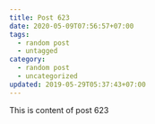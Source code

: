 ```yaml
---
title: Post 623
date: 2020-05-09T07:56:57+07:00
tags:
  - random post
  - untagged
category:
  - random post
  - uncategorized
updated: 2019-05-29T05:37:43+07:00
---
```

This is content of post 623